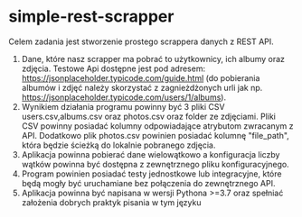 # simple-rest-scrapper

Celem zadania jest stworzenie prostego scrappera danych z REST API. 

 1. Dane, które nasz scrapper ma pobrać to użytkownicy, ich albumy oraz zdjęcia. Testowe Api dostępne jest pod adresem: https://jsonplaceholder.typicode.com/guide.html (do pobierania albumów i zdjęć należy skorzystać z zagnieżdżonych urli jak np. https://jsonplaceholder.typicode.com/users/1/albums).
2. Wynikiem działania programu powinny być 3 pliki CSV users.csv,albums.csv oraz photos.csv oraz folder ze zdjęciami. Pliki CSV powinny posiadać kolumny odpowiadające atrybutom zwracanym z API. Dodatkowo plik photos.csv powinien posiadać kolumnę "file_path", która będzie ścieżką do lokalnie pobranego zdjęcia.
3. Aplikacja powinna pobierać dane wielowątkowo a konfiguracja liczby wątków powinna być dostępna z zewnętrznego pliku konfiguracyjnego.
4. Program powinien posiadać testy jednostkowe lub integracyjne, które będą mogły być uruchamiane bez połączenia do zewnętrznego API.
5. Aplikacja powinna być napisana w wersji Pythona >=3.7 oraz spełniać założenia dobrych praktyk pisania w tym języku
